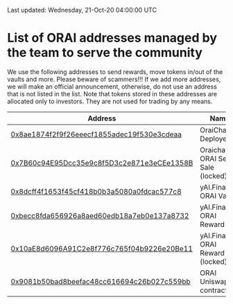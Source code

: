 Last updated: Wednesday, 21-Oct-20 04:00:00 UTC

# List of ORAI addresses managed by the team to serve the community

We use the following addresses to send rewards, move tokens in/out of the vaults and more. Please beware of scammers!!! If we add more addresses, we will make an official announcement, otherwise, do not use an address that is not listed in the list.
Note that tokens stored in these addresses are allocated only to investors. They are not used for trading by any means.

Address | Name 
---------|----------
  [0x8ae1874f2f9f26eeecf1855adec19f530e3cdeaa](https://etherscan.io/address/0x8ae1874f2f9f26eeecf1855adec19f530e3cdeaa)| OraiChain: Deployer 
 [0x7B60c94E95Dcc35e9c8f5D3c2e871e3eCEe1358B](https://etherscan.io/address/0x7B60c94E95Dcc35e9c8f5D3c2e871e3eCEe1358B) | Oraichain: ORAI Seed Sale (locked)
 [0x8dcff4f1653f45cf418b0b3a5080a0fdcac577c8](https://etherscan.io/address/0x8dcff4f1653f45cf418b0b3a5080a0fdcac577c8) | yAI.Finance: ORAI Vault
 [0xbecc8fda656926a8aed60edb18a7eb0e137a8732](https://etherscan.io/address/0xbecc8fda656926a8aed60edb18a7eb0e137a8732) | yAI.Finance: ORAI Reward
 [0x10aE8d6096A91C2e8f776c765f04b9226e20Be11](https://etherscan.io/address/0x10aE8d6096A91C2e8f776c765f04b9226e20Be11) | yAI.Finance: ORAI Reward (locked)
 [0x9081b50bad8beefac48cc616694c26b027c559bb](https://etherscan.io/address/0x9081b50bad8beefac48cc616694c26b027c559bb) | ORAI Uniswap contract
